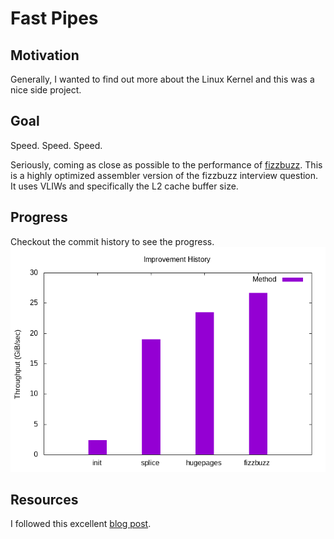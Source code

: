 # Fast Pipes
## Motivation
Generally, I wanted to find out more about the Linux Kernel and this was a nice side project.

## Goal
Speed. Speed. Speed.

Seriously, coming as close as possible to the performance of [fizzbuzz](https://codegolf.stackexchange.com/questions/215216/high-throughput-fizz-buzz/236630#236630).
This is a highly optimized assembler version of the fizzbuzz interview question.
It uses VLIWs and specifically the L2 cache buffer size.

## Progress
Checkout the commit history to see the progress.
![Progress on Throughput](plot.png)

## Resources
I followed this excellent [blog post](https://mazzo.li/posts/fast-pipes.html).
